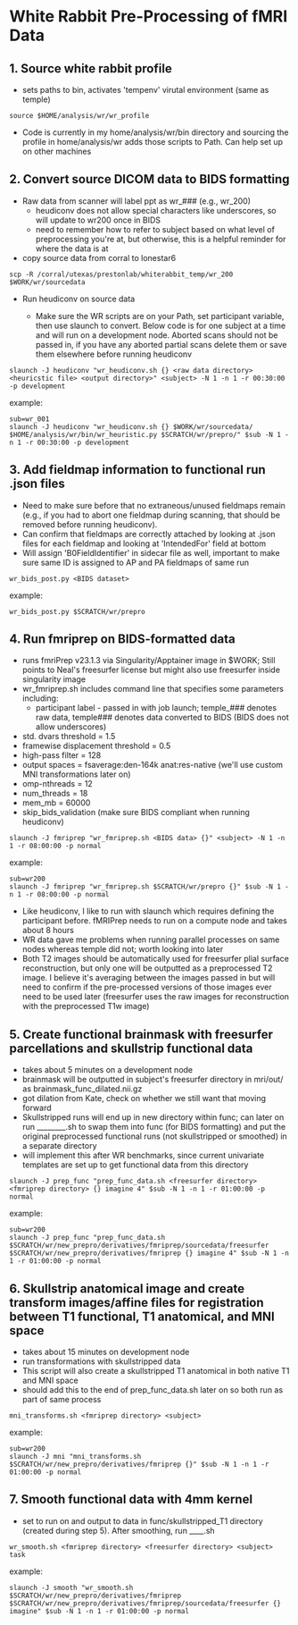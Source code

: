 # White Rabbit Pre-Processing of fMRI Data
## 1. Source white rabbit profile
* sets paths to bin, activates 'tempenv' virutal environment (same as temple)
```
source $HOME/analysis/wr/wr_profile
```
* Code is currently in my home/analysis/wr/bin directory and sourcing the profile in home/analysis/wr adds those scripts to Path. Can help set up on other machines
## 2. Convert source DICOM data to BIDS formatting
* Raw data from scanner will label ppt as wr_### (e.g., wr_200)
  * heudiconv does not allow special characters like underscores, so will update to wr200 once in BIDS
  * need to remember how to refer to subject based on what level of preprocessing you're at, but otherwise, this is a helpful reminder for where the data is at 
* copy source data from corral to lonestar6
```
scp -R /corral/utexas/prestonlab/whiterabbit_temp/wr_200 $WORK/wr/sourcedata
```
* Run heudiconv on source data

  * Make sure the WR scripts are on your Path, set participant variable, then use slaunch to convert. Below code is for one subject at a time and will run on a development node.
Aborted scans should not be passed in, if you have any aborted partial scans delete them or save them elsewhere before running heudiconv
```
slaunch -J heudiconv "wr_heudiconv.sh {} <raw data directory> <heuricstic file> <output directory>" <subject> -N 1 -n 1 -r 00:30:00 -p development
```
example:
```
sub=wr_001
slaunch -J heudiconv "wr_heudiconv.sh {} $WORK/wr/sourcedata/ $HOME/analysis/wr/bin/wr_heuristic.py $SCRATCH/wr/prepro/" $sub -N 1 -n 1 -r 00:30:00 -p development
```
## 3. Add fieldmap information to functional run .json files
* Need to make sure before that no extraneous/unused fieldmaps remain (e.g., if you had to abort one fieldmap during scanning, that should be removed before running heudiconv).
* Can confirm that fieldmaps are correctly attached by looking at .json files for each fieldmap and looking at 'IntendedFor' field at bottom
* Will assign 'B0FieldIdentifier' in sidecar file as well, important to make sure same ID is assigned to AP and PA fieldmaps of same run
```
wr_bids_post.py <BIDS dataset>
```
example:
```
wr_bids_post.py $SCRATCH/wr/prepro
```

## 4. Run fmriprep on BIDS-formatted data
* runs fmriPrep v23.1.3 via Singularity/Apptainer image in $WORK; Still points to Neal's freesurfer license but might also use freesurfer inside singularity image
* wr_fmriprep.sh includes command line that specifies some parameters including:
  * participant label - passed in with job launch; temple_### denotes raw data, temple### denotes data converted to BIDS (BIDS does not allow underscores)
 * std. dvars threshold = 1.5
 * framewise displacement threshold = 0.5
 * high-pass filter = 128
 * output spaces = fsaverage:den-164k anat:res-native (we'll use custom MNI transformations later on)
 * omp-nthreads = 12
 * num_threads = 18
 * mem_mb = 60000
 * skip_bids_validation (make sure BIDS compliant when running heudiconv)
```
slaunch -J fmriprep "wr_fmriprep.sh <BIDS data> {}" <subject> -N 1 -n 1 -r 08:00:00 -p normal
```
example:
```
sub=wr200
slaunch -J fmriprep "wr_fmriprep.sh $SCRATCH/wr/prepro {}" $sub -N 1 -n 1 -r 08:00:00 -p normal
```
* Like heudiconv, I like to run with slaunch which requires defining the participant before. fMRIPrep needs to run on a compute node and takes about 8 hours
 * WR data gave me problems when running parallel processes on same nodes whereas temple did not; worth looking into later  
* Both T2 images should be automatically used for freesurfer plial surface reconstruction, but only one will be outputted as a preprocessed T2 image. I believe it's averaging between the images passed in but will need to confirm if the pre-processed versions of those images ever need to be used later (freesurfer uses the raw images for reconstruction with the preprocessed T1w image)

## 5. Create functional brainmask with freesurfer parcellations and skullstrip functional data
* takes about 5 minutes on a development node
* brainmask will be outputted in subject's freesurfer directory in mri/out/ as brainmask_func_dilated.nii.gz
 * got dilation from Kate, check on whether we still want that moving forward
* Skullstripped runs will end up in new directory within func; can later on run ________.sh to swap them into func (for BIDS formatting) and put the original preprocessed functional runs (not skullstripped or smoothed) in a separate directory
 * will implement this after WR benchmarks, since current univariate templates are set up to get functional data from this directory 
```
slaunch -J prep_func "prep_func_data.sh <freesurfer directory> <fmriprep directory> {} imagine 4" $sub -N 1 -n 1 -r 01:00:00 -p normal
```
example:
```
sub=wr200
slaunch -J prep_func "prep_func_data.sh $SCRATCH/wr/new_prepro/derivatives/fmriprep/sourcedata/freesurfer $SCRATCH/wr/new_prepro/derivatives/fmriprep {} imagine 4" $sub -N 1 -n 1 -r 01:00:00 -p normal
```
## 6. Skullstrip anatomical image and create transform images/affine files for registration between T1 functional, T1 anatomical, and MNI space
* takes about 15 minutes on development node
* run transformations with skullstripped data
* This script will also create a skullstripped T1 anatomical in both native T1 and MNI space
* should add this to the end of prep_func_data.sh later on so both run as part of same process
```
mni_transforms.sh <fmriprep directory> <subject>
```
example:
```
sub=wr200
slaunch -J mni "mni_transforms.sh $SCRATCH/wr/new_prepro/derivatives/fmriprep {}" $sub -N 1 -n 1 -r 01:00:00 -p normal
```
## 7. Smooth functional data with 4mm kernel
* set to run on and output to data in func/skullstripped_T1 directory (created during step 5). After smoothing, run ____.sh
```
wr_smooth.sh <fmriprep directory> <freesurfer directory> <subject> task
```
example:
```
slaunch -J smooth "wr_smooth.sh $SCRATCH/wr/new_prepro/derivatives/fmriprep $SCRATCH/wr/new_prepro/derivatives/fmriprep/sourcedata/freesurfer {} imagine" $sub -N 1 -n 1 -r 01:00:00 -p normal
```









